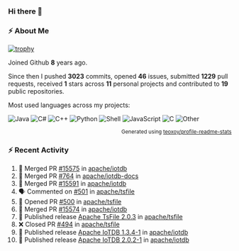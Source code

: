 ### Hi there 👋

### :zap: About Me

[![trophy](https://github-profile-trophy.vercel.app/?username=HTHou&theme=onedark)](https://github.com/ryo-ma/github-profile-trophy)
   
Joined Github **8** years ago.

Since then I pushed **3023** commits, opened **46** issues, submitted **1229** pull requests, received **1** stars across **11** personal projects and contributed to **19** public repositories.

Most used languages across my projects:

![Java](https://img.shields.io/static/v1?style=flat-square&label=%E2%A0%80&color=555&labelColor=%23b07219&message=Java%EF%B8%B189.3%25)
![C#](https://img.shields.io/static/v1?style=flat-square&label=%E2%A0%80&color=555&labelColor=%23178600&message=C%23%EF%B8%B13.9%25)
![C++](https://img.shields.io/static/v1?style=flat-square&label=%E2%A0%80&color=555&labelColor=%23f34b7d&message=C%2B%2B%EF%B8%B12.7%25)
![Python](https://img.shields.io/static/v1?style=flat-square&label=%E2%A0%80&color=555&labelColor=%233572A5&message=Python%EF%B8%B10.7%25)
![Shell](https://img.shields.io/static/v1?style=flat-square&label=%E2%A0%80&color=555&labelColor=%2389e051&message=Shell%EF%B8%B10.7%25)
![JavaScript](https://img.shields.io/static/v1?style=flat-square&label=%E2%A0%80&color=555&labelColor=%23f1e05a&message=JavaScript%EF%B8%B10.5%25)
![C](https://img.shields.io/static/v1?style=flat-square&label=%E2%A0%80&color=555&labelColor=%23555555&message=C%EF%B8%B10.4%25)
![Other](https://img.shields.io/static/v1?style=flat-square&label=%E2%A0%80&color=555&labelColor=%23ededed&message=Other%EF%B8%B11.4%25)

<p align="right"><sub>Generated using <a href="https://github.com/marketplace/actions/profile-readme-stats">teoxoy/profile-readme-stats</a></sub></p>


<!--![](https://github.com/HTHou/HTHou/blob/output/github-contribution-grid-snake.svg)-->

<!--![Haonan Hou's github stats](https://github-readme-stats.vercel.app/api?username=HTHou&count_private=true&show_icons=true&theme=onedark)-->

<!--![Haonan Hou's wakatime stats](https://github-readme-stats.vercel.app/api/wakatime?username=HTHou&layout=compact&theme=onedark)-->

<!--![Top Langs](https://github-readme-stats.vercel.app/api/top-langs/?username=HTHou&theme=onedark&layout=compact)-->

### :zap: Recent Activity
<!--START_SECTION:activity-->
1. 🎉 Merged PR [#15575](https://github.com/apache/iotdb/pull/15575) in [apache/iotdb](https://github.com/apache/iotdb)
2. 🎉 Merged PR [#764](https://github.com/apache/iotdb-docs/pull/764) in [apache/iotdb-docs](https://github.com/apache/iotdb-docs)
3. 🎉 Merged PR [#15591](https://github.com/apache/iotdb/pull/15591) in [apache/iotdb](https://github.com/apache/iotdb)
4. 🗣 Commented on [#501](https://github.com/apache/tsfile/issues/501#issuecomment-2914575313) in [apache/tsfile](https://github.com/apache/tsfile)
5. 💪 Opened PR [#500](https://github.com/apache/tsfile/pull/500) in [apache/tsfile](https://github.com/apache/tsfile)
6. 🎉 Merged PR [#15574](https://github.com/apache/iotdb/pull/15574) in [apache/iotdb](https://github.com/apache/iotdb)
7. 🚀 Published release [Apache TsFile 2.0.3](https://github.com/apache/tsfile/releases/tag/v2.0.3) in [apache/tsfile](https://github.com/apache/tsfile)
8. ❌ Closed PR [#494](https://github.com/apache/tsfile/pull/494) in [apache/tsfile](https://github.com/apache/tsfile)
9. 🚀 Published release [Apache IoTDB 1.3.4-1](https://github.com/apache/iotdb/releases/tag/v1.3.4-1) in [apache/iotdb](https://github.com/apache/iotdb)
10. 🚀 Published release [Apache IoTDB 2.0.2-1](https://github.com/apache/iotdb/releases/tag/v2.0.2-1) in [apache/iotdb](https://github.com/apache/iotdb)
<!--END_SECTION:activity-->

<!--
**HTHou/HTHou** is a ✨ _special_ ✨ repository because its `README.md` (this file) appears on your GitHub profile.

Here are some ideas to get you started:

- 🔭 I’m currently working on ...
- 🌱 I’m currently learning ...
- 👯 I’m looking to collaborate on ...
- 🤔 I’m looking for help with ...
- 💬 Ask me about ...
- 📫 How to reach me: ...
- 😄 Pronouns: ...
- ⚡ Fun fact: ...
-->
